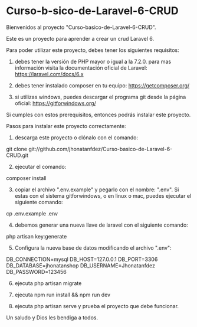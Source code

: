 # Curso-b-sico-de-Laravel-6-CRUD

Bienvenidos al proyecto "Curso-basico-de-Laravel-6-CRUD".

Este es un proyecto para aprender a crear un crud Laravel 6.

Para poder utilizar este proyecto, debes tener los siguientes requisitos:

1) debes tener la versión de PHP mayor o igual a la 7.2.0. 
para mas información visita la documentación oficial de Laravel: https://laravel.com/docs/6.x

2) debes tener instalado composer en tu equipo: https://getcomposer.org/

3) si utilizas windows, puedes descargar el programa git desde la página oficial: https://gitforwindows.org/

Si cumples con estos prerequisitos, entonces podrás instalar este proyecto.

Pasos para instalar este proyecto correctamente:

1) descarga este proyecto o clónalo con el comando: 

git clone git://github.com/jhonatanfdez/Curso-basico-de-Laravel-6-CRUD.git

2) ejecutar el comando: 

composer install

3) copiar el archivo ".env.example" y pegarlo con el nombre: ".env". Si estas con el sistema gitforwindows, o en linux o mac, puedes ejecutar el siguiente comando: 

cp .env.example .env

4) debemos generar una nueva llave de laravel con el siguiente comando:

php artisan key:generate

5) Configura la nueva base de datos modificando el archivo ".env":

DB_CONNECTION=mysql
DB_HOST=127.0.0.1
DB_PORT=3306
DB_DATABASE=jhonatanshop
DB_USERNAME=Jhonatanfdez
DB_PASSWORD=123456

6) ejecuta php artisan migrate

7) ejecuta npm run install && npm run dev

8) ejecuta php artisan serve y prueba el proyecto que debe funcionar.

Un saludo y Dios les bendiga a todos. 
